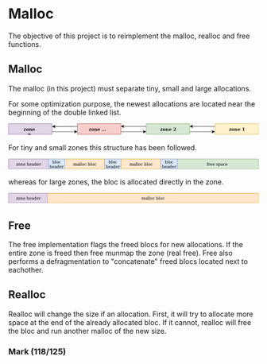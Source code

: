 # Malloc

The objective of this project is to reimplement the malloc, realloc and free functions.

## Malloc

The malloc (in this project) must separate tiny, small and large allocations. 

For some optimization purpose, the newest allocations are located near the beginning of the double linked list.

<p align="center">
<img src="imgs/malloc_zones.png" alt="drawing" width="800"/>
<p/>

For tiny and small zones this structure has been followed.

<p align="center">
<img src="imgs/malloc_struct.png" alt="drawing" width="800"/>
<p/>

whereas for large zones, the bloc is allocated directly in the zone.

<p align="center">
<img src="imgs/malloc_large.png" alt="drawing" width="800"/>
<p/>

## Free

The free implementation flags the freed blocs for new allocations. If the entire zone is freed then free munmap the zone (real free). Free also performs a defragmentation to "concatenate" freed blocs located next to eachother.

## Realloc

Realloc will change the size if an allocation. First, it will try to allocate more space at the end of the already allocated bloc. If it cannot, realloc will free the bloc and run another malloc of the new size.

### Mark (118/125)
